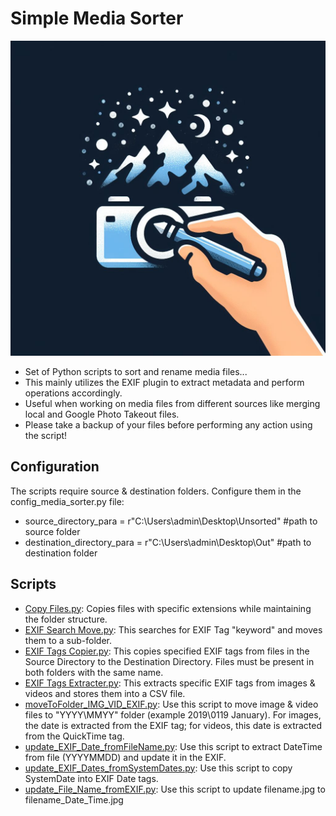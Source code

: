 # Simple Media Sorter
![SMS](https://github.com/hanzo-hasashi/SimpleMediaSorter/blob/main/MediaSorter.png)
- Set of Python scripts to sort and rename media files...
- This mainly utilizes the EXIF plugin to extract metadata and perform operations accordingly.
- Useful when working on media files from different sources like merging local and Google Photo Takeout files.
- Please take a backup of your files before performing any action using the script!

## Configuration
The scripts require source & destination folders. Configure them in the config_media_sorter.py file:

- source_directory_para = r"C:\Users\admin\Desktop\Unsorted" #path to source folder
- destination_directory_para = r"C:\Users\admin\Desktop\Out" #path to destination folder

## Scripts
- [Copy Files.py](https://github.com/hanzo-hasashi/SimpleMediaSorter/blob/main/Copy%20Files.py): Copies files with specific extensions while maintaining the folder structure.
- [EXIF Search Move.py](https://github.com/hanzo-hasashi/SimpleMediaSorter/blob/main/EXIF%20Search%20Move.py): This searches for EXIF Tag "keyword" and moves them to a sub-folder.
- [EXIF Tags Copier.py](https://github.com/hanzo-hasashi/SimpleMediaSorter/blob/main/EXIF%20Tags%20Copier.py): This copies specified EXIF tags from files in the Source Directory to the Destination Directory. Files must be present in both folders with the same name.
- [EXIF Tags Extracter.py](https://github.com/hanzo-hasashi/SimpleMediaSorter/blob/main/EXIF%20Tags%20Extracter.py): This extracts specific EXIF tags from images & videos and stores them into a CSV file.
- [moveToFolder_IMG_VID_EXIF.py](https://github.com/hanzo-hasashi/SimpleMediaSorter/blob/main/moveToFolder_IMG_VID_EXIF.py): Use this script to move image & video files to "YYYY\MMYY" folder (example 2019\0119 January). For images, the date is extracted from the EXIF tag; for videos, this date is extracted from the QuickTime tag.
- [update_EXIF_Date_fromFileName.py](https://github.com/hanzo-hasashi/SimpleMediaSorter/blob/main/update_EXIF_Date_fromFileName.py): Use this script to extract DateTime from file (YYYYMMDD) and update it in the EXIF.
- [update_EXIF_Dates_fromSystemDates.py](https://github.com/hanzo-hasashi/SimpleMediaSorter/blob/main/update_EXIF_Dates_fromSystemDates.py): Use this script to copy SystemDate into EXIF Date tags.
- [update_File_Name_fromEXIF.py](https://github.com/hanzo-hasashi/SimpleMediaSorter/blob/main/update_File_Name_fromEXIF.py): Use this script to update filename.jpg to filename_Date_Time.jpg

